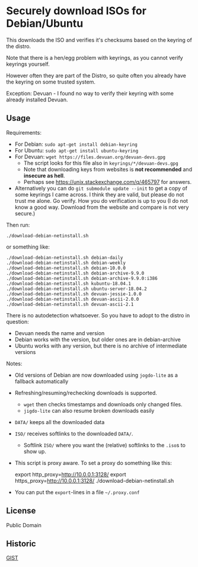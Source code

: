 # Securely download ISOs for Debian/Ubuntu 

This downloads the ISO and verifies it's checksums
based on the keyring of the distro.

Note that there is a hen/egg problem with keyrings,
as you cannot verify keyrings yourself.

However often they are part of the Distro,
so quite often you already have the keyring on some trusted system.

Exception: Devuan - I found no way to verify their keyring with some already installed Devuan.


## Usage

Requirements:

- For Debian: `sudo apt-get install debian-keyring`
- For Ubuntu: `sudo apt-get install ubuntu-keyring`
- For Devuan: `wget https://files.devuan.org/devuan-devs.gpg`
  - The script looks for this file also in `keyrings/*/devuan-devs.gpg`
  - Note that downloading keys from websites is **not recommended** and **insecure as hell**.
  - Perhaps see https://unix.stackexchange.com/q/465797 for answers.
- Alternatively you can do `git submodule update --init` to get a copy of some keyrings I came across.
  I think they are valid, but please do not trust me alone.  Go verify.
  How you do verification is up to you (I do not know a good way.  Download from the website and compare is not very secure.)

Then run:

	./download-debian-netinstall.sh

or something like:

	./download-debian-netinstall.sh debian-daily
	./download-debian-netinstall.sh debian-weekly
	./download-debian-netinstall.sh debian-10.0.0
	./download-debian-netinstall.sh debian-archive-9.9.0
	./download-debian-netinstall.sh debian-archive-9.9.0:i386
	./download-debian-netinstall.sh kubuntu-18.04.1
	./download-debian-netinstall.sh ubuntu-server-18.04.2
	./download-debian-netinstall.sh devuan-jessie-1.0.0
	./download-debian-netinstall.sh devuan-ascii-2.0.0
	./download-debian-netinstall.sh devuan-ascii-2.1

There is no autodetection whatsoever.  So you have to adopt to the distro in question:

- Devuan needs the name and version
- Debian works with the version, but older ones are in debian-archive
- Ubuntu works with any version, but there is no archive of intermediate versions

Notes:

- Old versions of Debian are now downloaded using `jogdo-lite` as a fallback automatically

- Refreshing/resuming/rechecking downloads is supported.
  - `wget` then checks timestamps and downloads only changed files.
  - `jigdo-lite` can also resume broken downloads easily

- `DATA/` keeps all the downloaded data
- `ISO/` receives softlinks to the downloaded `DATA/`.
  - Softlink `ISO/` where you want the (relative) softlinks to the `.iso`s to show up.

- This script is proxy aware.  To set a proxy do something like this:

	export http_proxy=http://10.0.0.1:3128/
	export https_proxy=http://10.0.0.1:3128/
	./download-debian-netinstall.sh

- You can put the `export`-lines in a file `~/.proxy.conf`


## License

Public Domain

## Historic

[GIST](https://gist.github.com/hilbix/0085d19470d5ac754cf26118c824e057)

